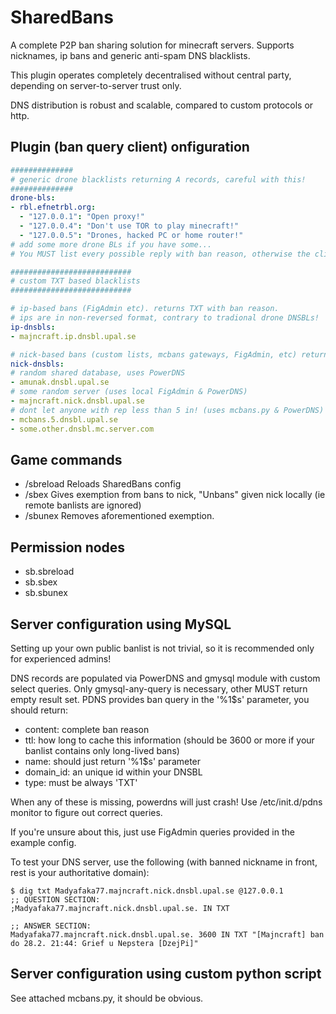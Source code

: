 SharedBans
==========

A complete P2P ban sharing solution for minecraft servers.
Supports nicknames, ip bans and generic anti-spam DNS blacklists.

This plugin operates completely decentralised without central party,
depending on server-to-server trust only.

DNS distribution is robust and scalable, compared to custom
protocols or http.

Plugin (ban query client) onfiguration
--------------------------------------

```yaml
##############
# generic drone blacklists returning A records, careful with this!
##############
drone-bls:
- rbl.efnetrbl.org:
  - "127.0.0.1": "Open proxy!"
  - "127.0.0.4": "Don't use TOR to play minecraft!"
  - "127.0.0.5": "Drones, hacked PC or home router!"
# add some more drone BLs if you have some...
# You MUST list every possible reply with ban reason, otherwise the client will get through.

###########################
# custom TXT based blacklists
###########################

# ip-based bans (FigAdmin etc). returns TXT with ban reason.
# ips are in non-reversed format, contrary to tradional drone DNSBLs!
ip-dnsbls:
- majncraft.ip.dnsbl.upal.se

# nick-based bans (custom lists, mcbans gateways, FigAdmin, etc) returns TXT with ban reason.
nick-dnsbls:
# random shared database, uses PowerDNS
- amunak.dnsbl.upal.se
# some random server (uses local FigAdmin & PowerDNS)
- majncraft.nick.dnsbl.upal.se
# dont let anyone with rep less than 5 in! (uses mcbans.py & PowerDNS)
- mcbans.5.dnsbl.upal.se
- some.other.dnsbl.mc.server.com
```

Game commands
-------------
* /sbreload
  Reloads SharedBans config
* /sbex <nick>
  Gives exemption from bans to nick, "Unbans" given nick locally (ie remote banlists are ignored)
* /sbunex <nick>
  Removes aforementioned exemption.

Permission nodes
----------------
* sb.sbreload
* sb.sbex
* sb.sbunex

Server configuration using MySQL
--------------------------------
Setting up your own public banlist is not trivial, so it is recommended only for experienced admins!

DNS records are populated via PowerDNS and gmysql module with custom select queries.
Only gmysql-any-query is necessary, other MUST return empty result set. PDNS provides
ban query in the '%1$s' parameter, you should return:
* content: complete ban reason
* ttl: how long to cache this information (should be 3600 or more if your banlist contains only long-lived bans)
* name: should just return '%1$s' parameter
* domain_id: an unique id within your DNSBL
* type: must be always 'TXT'

When any of these is missing, powerdns will just crash! Use /etc/init.d/pdns monitor to figure out correct queries.

If you're unsure about this, just use FigAdmin queries provided in the example config.


To test your DNS server, use the following (with banned nickname in front, rest is your authoritative domain):

```
$ dig txt Madyafaka77.majncraft.nick.dnsbl.upal.se @127.0.0.1
;; QUESTION SECTION:
;Madyafaka77.majncraft.nick.dnsbl.upal.se. IN TXT

;; ANSWER SECTION:
Madyafaka77.majncraft.nick.dnsbl.upal.se. 3600 IN TXT "[Majncraft] ban do 28.2. 21:44: Grief u Nepstera [DzejPi]"
```

Server configuration using custom python script
-----------------------------------------------
See attached mcbans.py, it should be obvious.

